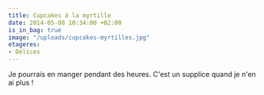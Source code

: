```yaml
---
title: Cupcakes à la myrtille
date: 2014-05-08 10:34:00 +02:00
is_in_bag: true
image: "/uploads/cupcakes-myrtilles.jpg"
etageres:
- Délices
---
```


Je pourrais en manger pendant des heures. C'est un supplice quand je n'en ai plus !
